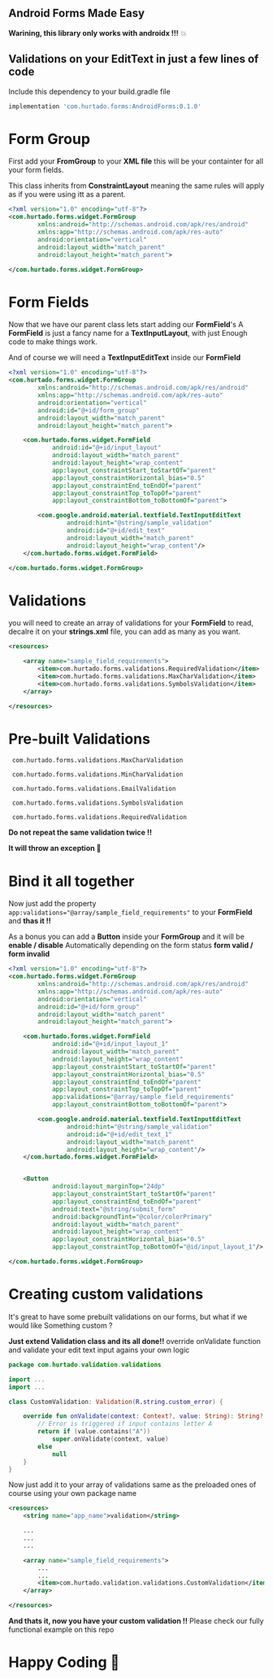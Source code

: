 ## Android Forms Made Easy
**Warining, this library only works with androidx !!!** :boom:





## Validations on your EditText in just a few lines of code

Include this dependency to your build.gradle file

```` groovy
implementation 'com.hurtado.forms:AndroidForms:0.1.0'
````

# Form Group 

First add your **FromGroup** to your **XML file** this will be your containter
for all your form fields.

This class inherits from **ConstraintLayout** meaning the same rules will apply 
as if you were using itt as a parent.

```` xml
<?xml version="1.0" encoding="utf-8"?>
<com.hurtado.forms.widget.FormGroup
        xmlns:android="http://schemas.android.com/apk/res/android"
        xmlns:app="http://schemas.android.com/apk/res-auto"
        android:orientation="vertical"
        android:layout_width="match_parent"
        android:layout_height="match_parent">

</com.hurtado.forms.widget.FormGroup>
````

# Form Fields 

Now that we have our parent class lets start adding our **FormField**'s
A **FormField** is just a fancy name for a **TextInputLayout**, with just
Enough code to make things work.

And of course we will need a **TextInputEditText** inside our **FormField**

```` xml
<?xml version="1.0" encoding="utf-8"?>
<com.hurtado.forms.widget.FormGroup
        xmlns:android="http://schemas.android.com/apk/res/android"
        xmlns:app="http://schemas.android.com/apk/res-auto"
        android:orientation="vertical"
        android:id="@+id/form_group"
        android:layout_width="match_parent"
        android:layout_height="match_parent">

    <com.hurtado.forms.widget.FormField
            android:id="@+id/input_layout"
            android:layout_width="match_parent"
            android:layout_height="wrap_content"
            app:layout_constraintStart_toStartOf="parent"
            app:layout_constraintHorizontal_bias="0.5"
            app:layout_constraintEnd_toEndOf="parent"
            app:layout_constraintTop_toTopOf="parent"
            app:layout_constraintBottom_toBottomOf="parent">

        <com.google.android.material.textfield.TextInputEditText
                android:hint="@string/sample_validation"
                android:id="@+id/edit_text"
                android:layout_width="match_parent"
                android:layout_height="wrap_content"/>
    </com.hurtado.forms.widget.FormField>

</com.hurtado.forms.widget.FormGroup>
````
# Validations 

you will need to create an array of validations for your **FormField** to read,
decalre it on your **strings.xml** file, you can add as many as you want.

```` xml
<resources>

    <array name="sample_field_requirements">
        <item>com.hurtado.forms.validations.RequiredValidation</item>
        <item>com.hurtado.forms.validations.MaxCharValidation</item>
        <item>com.hurtado.forms.validations.SymbolsValidation</item>
    </array>

</resources>

````

# Pre-built Validations

```` com.hurtado.forms.validations.MaxCharValidation````

```` com.hurtado.forms.validations.MinCharValidation````

```` com.hurtado.forms.validations.EmailValidation````

```` com.hurtado.forms.validations.SymbolsValidation````

```` com.hurtado.forms.validations.RequiredValidation````


**Do not repeat the same validation twice !!**

**It will throw an exception :bug:**

# Bind it all together
Now just add the property ```` app:validations="@array/sample_field_requirements" ```` 
to your **FormField** and **thas it !!**

As a bonus you can add a **Button** inside your **FormGroup** and it will be **enable / disable**
Automatically depending on the form status **form valid / form invalid**

```` xml
<?xml version="1.0" encoding="utf-8"?>
<com.hurtado.forms.widget.FormGroup
        xmlns:android="http://schemas.android.com/apk/res/android"
        xmlns:app="http://schemas.android.com/apk/res-auto"
        android:orientation="vertical"
        android:id="@+id/form_group"
        android:layout_width="match_parent"
        android:layout_height="match_parent">

    <com.hurtado.forms.widget.FormField
            android:id="@+id/input_layout_1"
            android:layout_width="match_parent"
            android:layout_height="wrap_content"
            app:layout_constraintStart_toStartOf="parent"
            app:layout_constraintHorizontal_bias="0.5"
            app:layout_constraintEnd_toEndOf="parent"
            app:layout_constraintTop_toTopOf="parent"
            app:validations="@array/sample_field_requirements"
            app:layout_constraintBottom_toBottomOf="parent">

        <com.google.android.material.textfield.TextInputEditText
                android:hint="@string/sample_validation"
                android:id="@+id/edit_text_1"
                android:layout_width="match_parent"
                android:layout_height="wrap_content"/>
    </com.hurtado.forms.widget.FormField>


    <Button
            android:layout_marginTop="24dp"
            app:layout_constraintStart_toStartOf="parent"
            app:layout_constraintEnd_toEndOf="parent"
            android:text="@string/submit_form"
            android:backgroundTint="@color/colorPrimary"
            android:layout_width="match_parent"
            android:layout_height="wrap_content"
            app:layout_constraintHorizontal_bias="0.5"
            app:layout_constraintTop_toBottomOf="@id/input_layout_1"/>

</com.hurtado.forms.widget.FormGroup>
````

# Creating custom validations
It's great to have some prebuilt validations on our forms, but what if we would like
Something custom ?

**Just extend Validation class and its all done!!**
override onValidate function and validate your edit text input agains your own logic

```` kotlin
package com.hurtado.validation.validations

import ...
import ...

class CustomValidation: Validation(R.string.custom_error) {

    override fun onValidate(context: Context?, value: String): String? {
        // Error is triggered if input contains letter A
        return if (value.contains("A"))
            super.onValidate(context, value)
        else
            null
    }
}
````

Now just add it to your array of validations same as the preloaded ones of course using your own package name

```` xml
<resources>
    <string name="app_name">validation</string>

    ...
    ...
    ...

    <array name="sample_field_requirements">
        ...
        ...
        <item>com.hurtado.validation.validations.CustomValidation</item>
    </array>

</resources>
````

**And thats it, now you have your custom validation !!**
Please check our fully functional example on this repo

# Happy Coding  :beers:
